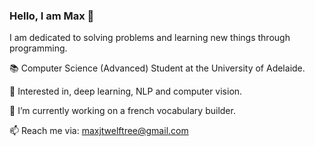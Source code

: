 ### Hello, I am Max 👋

I am dedicated to solving problems and learning new things through programming. 

📚 Computer Science (Advanced) Student at the University of Adelaide.

🧐 Interested in, deep learning, NLP and computer vision.

🌱 I’m currently working on a french vocabulary builder.

📫 Reach me via: maxjtwelftree@gmail.com
